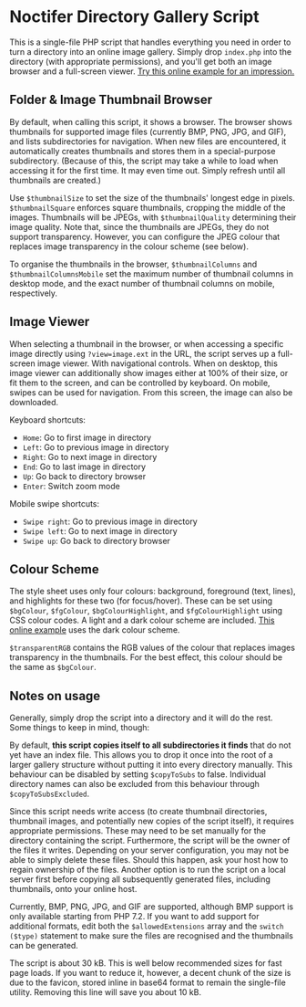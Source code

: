 # Noctifer Directory Gallery Script
This is a single-file PHP script that handles everything you need in order to turn a directory into an online image gallery. Simply drop `index.php` into the directory (with appropriate permissions), and you'll get both an image browser and a full-screen viewer. [Try this online example for an impression.](https://files.noctifer.net/2014_california/joshua%20tree)


## Folder & Image Thumbnail Browser
By default, when calling this script, it shows a browser. The browser shows thumbnails for supported image files (currently BMP, PNG, JPG, and GIF), and lists subdirectories for navigation. When new files are encountered, it automatically creates thumbnails and stores them in a special-purpose subdirectory. (Because of this, the script may take a while to load when accessing it for the first time. It may even time out. Simply refresh until all thumbnails are created.)

Use `$thumbnailSize` to set the size of the thumbnails' longest edge in pixels. `$thumbnailSquare` enforces square thumbnails, cropping the middle of the images. Thumbnails will be JPEGs, with `$thumbnailQuality` determining their image quality. Note that, since the thumbnails are JPEGs, they do not support transparency. However, you can configure the JPEG colour that replaces image transparency in the colour scheme (see below).

To organise the thumbnails in the browser, `$thumbnailColumns` and `$thumbnailColumnsMobile` set the maximum number of thumbnail columns in desktop mode, and the exact number of thumbnail columns on mobile, respectively. 


## Image Viewer
When selecting a thumbnail in the browser, or when accessing a specific image directly using `?view=image.ext` in the URL, the script serves up a full-screen image viewer. With navigational controls. When on desktop, this image viewer can additionally show images either at 100% of their size, or fit them to the screen, and can be controlled by keyboard. On mobile, swipes can be used for navigation. From this screen, the image can also be downloaded.

Keyboard shortcuts:
* `Home`: Go to first image in directory
* `Left`: Go to previous image in directory
* `Right`: Go to next image in directory
* `End`: Go to last image in directory
* `Up`: Go back to directory browser
* `Enter`: Switch zoom mode

Mobile swipe shortcuts:
* `Swipe right`: Go to previous image in directory
* `Swipe left`: Go to next image in directory
* `Swipe up`: Go back to directory browser


## Colour Scheme
The style sheet uses only four colours: background, foreground (text, lines), and highlights for these two (for focus/hover). These can be set using `$bgColour`, `$fgColour`, `$bgColourHighlight`, and `$fgColourHighlight` using CSS colour codes. A light and a dark colour scheme are included. [This online example](https://files.noctifer.net/2014_california) uses the dark colour scheme.

`$transparentRGB` contains the RGB values of the colour that replaces images transparency in the thumbnails. For the best effect, this colour should be the same as `$bgColour`.


## Notes on usage
Generally, simply drop the script into a directory and it will do the rest. Some things to keep in mind, though:

By default, **this script copies itself to all subdirectories it finds** that do not yet have an index file. This allows you to drop it once into the root of a larger gallery structure without putting it into every directory manually. This behaviour can be disabled by setting `$copyToSubs` to false. Individual directory names can also be excluded from this behaviour through `$copyToSubsExcluded`.

Since this script needs write access (to create thumbnail directories, thumbnail images, and potentially new copies of the script itself), it requires appropriate permissions. These may need to be set manually for the directory containing the script. Furthermore, the script will be the owner of the files it writes. Depending on your server configuration, you may not be able to simply delete these files. Should this happen, ask your host how to regain ownership of the files. Another option is to run the script on a local server first before copying all subsequently generated files, including thumbnails, onto your online host.

Currently, BMP, PNG, JPG, and GIF are supported, although BMP support is only available starting from PHP 7.2. If you want to add support for additional formats, edit both the `$allowedExtensions` array and the `switch ($type)` statement to make sure the files are recognised and the thumbnails can be generated.

The script is about 30 kB. This is well below recommended sizes for fast page loads. If you want to reduce it, however, a decent chunk of the size is due to the favicon, stored inline in base64 format to remain the single-file utility. Removing this line will save you about 10 kB.